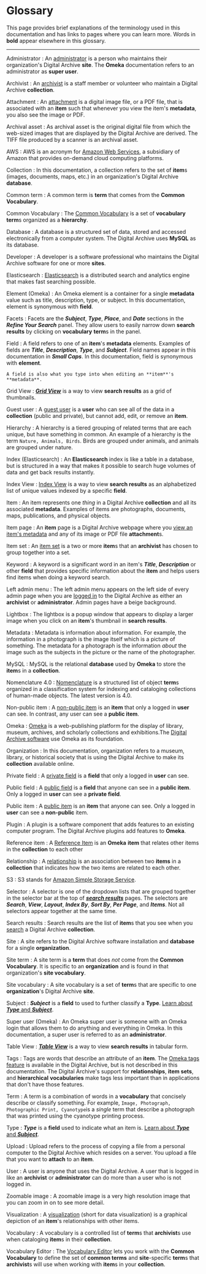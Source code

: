 # Glossary

This page provides brief explanations of the terminology used in this documentation
and has links to pages where you can learn more.
Words in **bold** appear elsewhere in this glossary.

---

Administrator
:   An [administrator](/administrator/getting-started-administrator/) is a person who maintains
    their organization's Digital Archive **site**. The **Omeka** documentation refers to an
    administrator as **super user**.

Archivist
:   An [archivist](/archivist/getting-started-archivist/) is a staff member or volunteer who maintain
    a Digital Archive **collection**.

Attachment
:   An [attachment](/archivist/attach-file/#attach-an-image-or-pdf-to-an-item) is a digital
    image file, or a PDF file, that is associated with an **item** such
    that whenever you view the item's **metadata**, you also see the image or PDF.

Archival asset
:   As archival asset is the original digital file from which the web-sized images that are displayed
    by the Digital Archive are derived. The TIFF file produced by a scanner is an archival asset.

AWS
:   AWS is an acronym for [Amazon Web Services](https://en.wikipedia.org/wiki/Amazon_Web_Services),
    a subsidiary of Amazon that provides on-demand cloud computing platforms.

Collection
:   In this documentation, a collection refers to the set of **item**s (images, documents, maps, etc.) in
    an organization's Digital Archive **database**.

Common term
:   A common term is **term** that comes from the **Common Vocabulary**. 

Common Vocabulary
:   The [Common Vocabulary](/archivist/common-vocabulary/) is a set of **vocabulary** **term**s
    organized as a **hierarchy**.

Database
:   A database is a structured set of data, stored and accessed electronically
    from a computer system. The Digital Archive uses **MySQL** as its database.

Developer
:   A developer is a software professional who maintains the Digital Archive software for one or more
    **sites**.

Elasticsearch
:   [Elasticsearch](/administrator/reindex/#what-elasticsearch-indexes-are-used-for)
    is a distributed search and analytics engine that makes fast searching possible.

Element (Omeka)
:   An Omeka element is a container for a single **metadata** value such as title, description,
    type, or subject. In this documentation, element is synonymous with **field**.

Facets
:   Facets are the **_Subject_**, __*Type*__, **_Place_**, and **_Date_**
    sections in the **_Refine Your Search_** panel. They allow users to easily
    narrow down **search results** by clicking on **vocabulary** **term**s in the panel.

Field
:   A field refers to one of an **item**'s **metadata** elements. Examples of fields are
    **_Title_**, **_Description_**, **_Type_**, and **_Subject_**. Field names appear
    in this documentation in **_Small Caps_**. In this documentation, field is synonymous with **element**.
    
    A field is also what you type into when editing an **item**'s **metadata**.

Grid View
:   [**_Grid View_**](/user/viewing-search-results/#grid-view) is a way to view **search results** as a grid of thumbnails.

Guest user
:   A [guest user](/administrator/add-new-user/#guest-user) is a **user** who can see all of the data in a
    **collection** (public and private), but cannot add, edit, or remove an **item**.

Hierarchy
:   A hierarchy is a tiered grouping of related terms that are each unique, but have something in common.
    An example of a hierarchy is the term `Nature, Animals, Birds`. Birds are grouped under animals, and
    animals are grouped under nature.

Index (Elasticsearch)
:   An **Elasticsearch** index is like a table in a database, but is structured in a way that makes
    it possible to search huge volumes of data and get back results instantly.

Index View
:   [Index View](/user/viewing-search-results/#index-view) is a way to view **search results** as an alphabetized list
    of unique values indexed by a specific  **field**.

Item
:   An item represents one *thing* in a Digital Archive **collection** and all its associated **metadata**.
    Examples of items are photographs, documents, maps, publications, and physical objects.

Item page
:   An **item** page is a Digital Archive webpage where you [view an item's metadata](/archivist/items/#view-an-item)
    and any of its image or PDF file **attachment**s.

Item set
:   An [item set](/relationships/kinds-of-relationships/#item-sets) is a two or more **item**s that an
    **archivist** has chosen to group together into a set.

Keyword
:   A keyword is a significant word in an item's **_Title_**, **_Description_** or other **field** that provides
    specific information about the **item** and helps users find items when doing a keyword search.

Left admin menu
:   The left admin menu appears on the left side of every admin page when you are
    [logged in](/archivist/logging-in/) to the Digital Archive as either an **archivist** or **administrator**.
    Admin pages have a beige background.

Lightbox
:   The lightbox is a popup window that appears to display a larger image when you click on an **item**'s
    thumbnail in **search results**.

Metadata
:   Metadata is information about information. For example, the information in a photograph is the image itself
    which is a picture of something. The metadata for a photograph is the information *about* the image such as
    the subjects in the picture or the name of the photographer.

MySQL
:   MySQL is the relational **database** used by **Omeka** to store the **item**s in a **collection**.

Nomenclature 4.0
:   [Nomenclature](/archivist/common-vocabulary/#nomenclature-40) is a structured list of object
    **term**s organized in a classification system for indexing and cataloging collections of human-made objects.
    The latest version is 4.0.

Non-public item
:   A [non-public item](/archivist/special-features-archivist/#non-public-items) is an **item** that only a logged
    in **user** can see. In contrast, any user can see a **public item**.

Omeka
:   [Omeka](/developer/technologies/#omeka) is a web-publishing platform for the display of library, museum,
    archives, and scholarly collections and exhibitions.The [Digital Archive software](/developer/technologies/)
    use Omeka as its foundation.

Organization
:   In this documentation, organization refers to a museum, library, or historical society that is using the
    Digital Archive to make its **collection** available online.

Private field
:   A [private field](/archivist/what-gets-searched/) is a **field** that only a logged in **user** can see.

Public field
:   A [public field](/archivist/what-gets-searched/) is a **field** that anyone can see in a **public item**.
    Only a logged in **user** can see a **private field**.

Public item
:   A [public item](/archivist/what-gets-searched/) is an **item** that anyone can see.
    Only a logged in **user** can see a **non-public** item.

Plugin
:   A plugin is a software component that adds features to an existing computer program. The Digital Archive
    plugins add features to **Omeka**.

Reference item
:   A [Reference Item](/relationships/reference-items) is an **Omeka** **item** that relates other items in the **collection** to each other

Relationship
:   A [relationship](/relationships/getting-started-relationships/) is an association between two **items** in a **collection**
    that indicates how the two items are related to each other.

S3
:   S3 stands for [Amazon Simple Storage Service](https://aws.amazon.com/s3/).

Selector
:   A selector is one of the dropdown lists that are grouped together in the selector bar at the top
    of [**_search results_**](/user/viewing-search-results/) pages. The selectors are **_Search_**, **_View_**,
    **_Layout_**, **_Index By_**, **_Sort By_**, **_Per Page_**, and **_Items_**. Not all selectors
    appear together at the same time.

Search results
:   Search results are the list of **item**s that you see when you [search](/user/how-to-search/) a Digital Archive **collection**.

Site
:   A site refers to the Digital Archive software installation and **database** for a single **organization**.

Site term
:   A site term is a **term** that does *not* come from the **Common Vocabulary**. It is specific to an **organization**
    and is found in that organization's **site vocabulary**.

Site vocabulary
:   A site vocabulary is a set of **term**s that are specific to one **organization**'s Digital Archive **site**.

Subject
:   **_Subject_** is a **field** to used to further classify a **Type**. 
    [Learn about **_Type_** and **_Subject_**](/developer/common-vocabulary-translator/#common-vocabulary-type-and-subject).

Super user (Omeka)
:   An Omeka super user is someone with an Omeka login that allows them to do anything and everything in Omeka.
    In this documentation, a super user is referred to as an **administrator**.

Table View
:   [**_Table View_**](/user/viewing-search-results/#table-view) is a way to view **search results** in tabular form.

Tags
:   Tags are words that describe an attribute of an **item**. The
    [Omeka tags feature](https://omeka.org/classic/docs/Content/Tags/) is available in the Digital Archive, but is not
    described in this documentation. The Digital Archive's support for **relationships**, **item sets**, and **hierarchical**
    **vocabularies** make tags less important than in applications that don't have those features.

Term
:   A term is a combination of words in a **vocabulary** that concisely describe or classify something. For example,
    `Image, Photograph, Photographic Print, Cyanotype`is a *single* term that describe a photograph that was printed
     using the cyanotype printing process.

Type
:   **_Type_** is a **field** used to indicate what an item is.
    [Learn about **_Type_** and **_Subject_**](/developer/common-vocabulary-translator/#common-vocabulary-type-and-subject).

Upload
:   Upload refers to the process of copying a file from a personal computer to the Digital Archive which resides on a server.
    You upload a file that you want to **attach** to an **item**.

User
:   A user is anyone that uses the Digital Archive. A user that is logged in like an **archivist** or **administrator** can
    do more than a user who is not logged in.

Zoomable image
:   A zoomable image is a very high resolution image that you can zoom in on to see more detail.

Visualization
:   A [visualization](/user/viewing-related-items/#visualization) (short for data visualization) is a graphical depiction of an **item**'s
    relationships with other items.

Vocabulary
:   A vocabulary is a controlled list of **term**s that **archivist**s use when cataloging **item**s in their **collection**.

Vocabulary Editor
:   The [Vocabulary Editor](/archivist/vocabulary-editor/) lets you work with the **Common Vocabulary** to define
    the set of **common terms** and **site**-specific **term**s that **archivist**s will use when working with **item**s in your **collection**. 